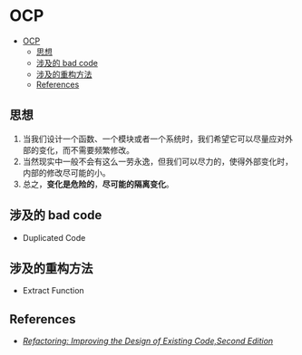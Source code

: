 # OCP


<!-- TOC -->

- [OCP](#ocp)
    - [思想](#思想)
    - [涉及的 bad code](#涉及的-bad-code)
    - [涉及的重构方法](#涉及的重构方法)
    - [References](#references)

<!-- /TOC -->


## 思想
1. 当我们设计一个函数、一个模块或者一个系统时，我们希望它可以尽量应对外部的变化，而不需要频繁修改。
2. 当然现实中一般不会有这么一劳永逸，但我们可以尽力的，使得外部变化时，内部的修改尽可能的小。
3. 总之，**变化是危险的**，**尽可能的隔离变化**。


## 涉及的 bad code
* Duplicated Code


## 涉及的重构方法
* Extract Function


## References
* [*Refactoring: Improving the Design of Existing Code,Second Edition*](https://book.douban.com/subject/30332135/)
